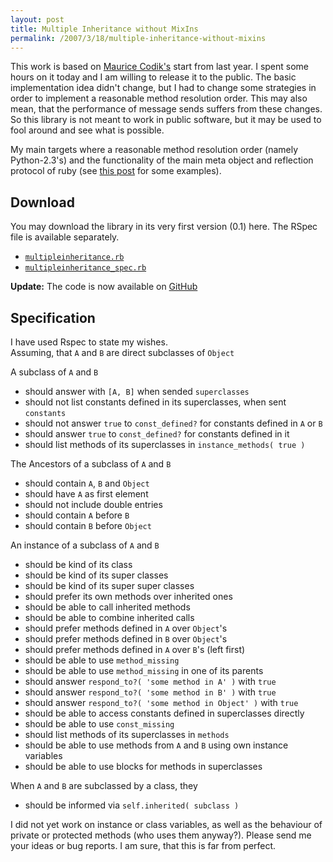 ```yaml
---
layout: post
title: Multiple Inheritance without MixIns
permalink: /2007/3/18/multiple-inheritance-without-mixins
---
```

<p>This work is based on <a href="http://blog.mauricecodik.com/2006/01/ruby-multiple-inheritance.html">Maurice Codik's</a> start from last year. I spent some hours on it today and I am willing to release it to the public. The basic implementation idea didn't change, but I had to change some strategies in order to implement a reasonable method resolution order. This may also mean, that the performance of message sends suffers from these changes. So this library is not meant to work in public software, but it may be used to fool around and see what is possible.</p>

<p>My main targets where a reasonable method resolution order (namely Python-2.3's) and the functionality of the main meta object and reflection protocol of ruby (see <a href="/2007/3/18/list-of-callback-methods">this post</a> for some examples).</p>

<h2>Download</h2>

<p>You may download the library in its very first version (0.1) here. The RSpec file is available separately.</p>
<ul>
<li><a href="/mi/multipleinheritance.rb"><code>multipleinheritance.rb</code></a></li>
<li><a href="/mi/multipleinheritance_spec.rb"><code>multipleinheritance_spec.rb</code></a></li>
</ul>

<p><strong>Update:</strong> The code is now available on
<a href="http://github.com/schmidt/multiple_inheritance">GitHub</a></p>

<h2>Specification</h2>

<p>I have used Rspec to state my wishes.<br />Assuming, that <code>A</code> and <code>B</code> are direct subclasses of <code>Object</code></p>

A subclass of `A` and `B`
- should answer with `[A, B]` when sended `superclasses`
- should not list constants defined in its superclasses, when sent `constants`
- should not answer `true` to `const_defined?` for constants defined in `A` or `B`
- should answer `true` to `const_defined?` for constants defined in it
- should list methods of its superclasses in `instance_methods( true )`

The Ancestors of a subclass of `A` and `B`
- should contain `A`, `B` and `Object`
- should have `A` as first element
- should not include double entries
- should contain `A` before `B`
- should contain `B` before `Object`

An instance of a subclass of `A` and `B`
- should be kind of its class
- should be kind of its super classes
- should be kind of its super super classes
- should prefer its own methods over inherited ones
- should be able to call inherited methods
- should be able to combine inherited calls
- should prefer methods defined in `A` over `Object`'s
- should prefer methods defined in `B` over `Object`'s
- should prefer methods defined in `A` over `B`'s (left first)
- should be able to use `method_missing`
- should be able to use `method_missing` in one of its parents
- should answer `respond_to?( 'some method in A' )` with `true`
- should answer `respond_to?( 'some method in B' )` with `true`
- should answer `respond_to?( 'some method in Object' )` with `true`
- should be able to access constants defined in superclasses directly
- should be able to use `const_missing`
- should list methods of its superclasses in `methods`
- should be able to use methods from `A` and `B` using own instance variables
- should be able to use blocks for methods in superclasses

When `A` and `B` are subclassed by a class, they
- should be informed via `self.inherited( subclass )`

<p>I did not yet work on instance or class variables, as well as the behaviour of private or protected methods (who uses them anyway?). Please send me your ideas or bug reports. I am sure, that this is far from perfect.</p>
